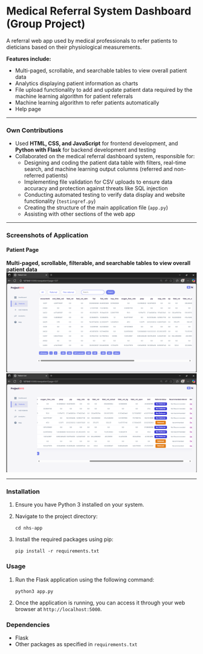 # Medical Referral System Dashboard (Group Project)

A referral web app used by medical professionals to refer patients to dieticians based on their physiological measurements.

**Features include:**  
- Multi-paged, scrollable, and searchable tables to view overall patient data  
- Analytics displaying patient information as charts  
- File upload functionality to add and update patient data required by the machine learning algorithm for patient referrals  
- Machine learning algorithm to refer patients automatically  
- Help page  

---

### Own Contributions

- Used **HTML, CSS, and JavaScript** for frontend development, and **Python with Flask** for backend development and testing  
- Collaborated on the medical referral dashboard system, responsible for:  
  - Designing and coding the patient data table with filters, real-time search, and machine learning output columns (referred and non-referred patients)  
  - Implementing file validation for CSV uploads to ensure data accuracy and protection against threats like SQL injection  
  - Conducting automated testing to verify data display and website functionality (`testingref.py`)  
  - Creating the structure of the main application file (`app.py`)  
  - Assisting with other sections of the web app  

---

### Screenshots of Application

#### Patient Page  
**Multi-paged, scrollable, filterable, and searchable tables to view overall patient data**  
![Patient Page Screenshot](/patient_part1.png)
![Patient Page Screenshot](/patient_part2.png)

---
### Installation

1. Ensure you have Python 3 installed on your system.

2. Navigate to the project directory:
   ```
   cd nhs-app
   ```
3. Install the required packages using pip:
   ```
   pip install -r requirements.txt
   ```

### Usage

1. Run the Flask application using the following command:
   ```
   python3 app.py
   ```
2. Once the application is running, you can access it through your web browser at `http://localhost:5000`.

### Dependencies

- Flask
- Other packages as specified in `requirements.txt`



